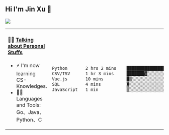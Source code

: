 
## Hi I'm Jin Xu 👋
![](https://komarev.com/ghpvc/?username=jiayouxujin&color=brightgreen&label=PROFILE+VIEWS)



<table align="center">
<tr>
<td valign="top" width="60%">

#### 🏋️‍♀️ <a href="https://github.com/jiayouxujin" target="_blank">Talking about Personal Stuffs</a>
<!-- recent_releases starts -->

- ⚡  I'm now learning CS-Knowledges.  
- 🏊‍♂️ Languages and Tools: Go、Java、Python、C
<!-- recent_releases ends -->
</td>
<td>
 
<!--START_SECTION:waka-->

```txt
Python       2 hrs 2 mins    ███████████████░░░░░░░░░░   60.41 %
CSV/TSV      1 hr 3 mins     ███████▓░░░░░░░░░░░░░░░░░   31.19 %
Vue.js       10 mins         █▒░░░░░░░░░░░░░░░░░░░░░░░   05.21 %
SQL          4 mins          ▓░░░░░░░░░░░░░░░░░░░░░░░░   02.26 %
JavaScript   1 min           ▒░░░░░░░░░░░░░░░░░░░░░░░░   00.91 %
```

<!--END_SECTION:waka-->
 
</td>
</tr>
</table>





